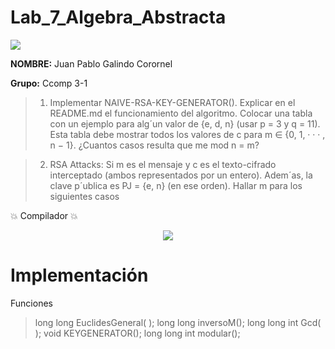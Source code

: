 # Lab_7_Algebra_Abstracta

 <p align="left">
 <img src=https://i.postimg.cc/50Ch8vPG/UCSP.png> 
</p>


**NOMBRE:** Juan Pablo Galindo Corornel

**Grupo:** Ccomp 3-1

>1. Implementar NAIVE-RSA-KEY-GENERATOR(). Explicar en el README.md el funcionamiento
del algoritmo. Colocar una tabla con un ejemplo para alg´un valor de {e, d, n} (usar p = 3 y
q = 11). Esta tabla debe mostrar todos los valores de c para m ∈ {0, 1, · · · , n − 1}. ¿Cuantos
casos resulta que me mod n = m?

>2. RSA Attacks: Si m es el mensaje y c es el texto-cifrado interceptado (ambos
representados por un entero). Adem´as, la clave p´ublica es PJ = {e, n} (en ese orden). Hallar
m para los siguientes casos



:boom:  Compilador  :boom:

<p align="center">
<img src= https://i.postimg.cc/nzG6dZJY/replit-logo.png)](https://postimg.cc/ygWQdMWk)>
</p>



# Implementación
Funciones

>long long  EuclidesGeneral( );
>long long  inversoM();
>long long int Gcd( );
>void KEYGENERATOR();
>long long int modular();
